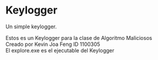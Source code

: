# Keylogger
Un simple keylogger.

Estos es un Keylogger para la clase de Algoritmo Maliciosos<br>
Creado por Kevin Joa Feng ID 1100305<br>
El explore.exe es el ejecutable del Keylogger
